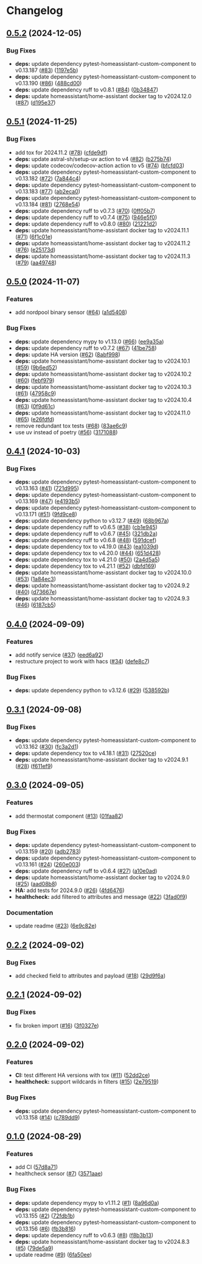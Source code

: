 # Changelog

## [0.5.2](https://github.com/gbbirkisson/gbb-ha/compare/v0.5.1...v0.5.2) (2024-12-05)


### Bug Fixes

* **deps:** update dependency pytest-homeassistant-custom-component to v0.13.187 ([#83](https://github.com/gbbirkisson/gbb-ha/issues/83)) ([1197e5b](https://github.com/gbbirkisson/gbb-ha/commit/1197e5b5c76f8f2bcf9a7a7505205d34abeb48e4))
* **deps:** update dependency pytest-homeassistant-custom-component to v0.13.190 ([#86](https://github.com/gbbirkisson/gbb-ha/issues/86)) ([488cd00](https://github.com/gbbirkisson/gbb-ha/commit/488cd00da59af74a68d22dc13158e693fb7c6a21))
* **deps:** update dependency ruff to v0.8.1 ([#84](https://github.com/gbbirkisson/gbb-ha/issues/84)) ([0b34847](https://github.com/gbbirkisson/gbb-ha/commit/0b3484717504939ab86c496a8d796acfe8061777))
* **deps:** update homeassistant/home-assistant docker tag to v2024.12.0 ([#87](https://github.com/gbbirkisson/gbb-ha/issues/87)) ([d195e37](https://github.com/gbbirkisson/gbb-ha/commit/d195e37d1524dbb919d89ec060f147057ea61870))

## [0.5.1](https://github.com/gbbirkisson/gbb-ha/compare/v0.5.0...v0.5.1) (2024-11-25)


### Bug Fixes

* add tox for 2024.11.2 ([#78](https://github.com/gbbirkisson/gbb-ha/issues/78)) ([cfde9df](https://github.com/gbbirkisson/gbb-ha/commit/cfde9df8001f221a8c639b4f9f15a502621821d5))
* **deps:** update astral-sh/setup-uv action to v4 ([#82](https://github.com/gbbirkisson/gbb-ha/issues/82)) ([b275b74](https://github.com/gbbirkisson/gbb-ha/commit/b275b7469cf14a91f461c7795602d1994e7039a6))
* **deps:** update codecov/codecov-action action to v5 ([#74](https://github.com/gbbirkisson/gbb-ha/issues/74)) ([bfcfd03](https://github.com/gbbirkisson/gbb-ha/commit/bfcfd0349252397e7b196df15b2e95128551770a))
* **deps:** update dependency pytest-homeassistant-custom-component to v0.13.182 ([#72](https://github.com/gbbirkisson/gbb-ha/issues/72)) ([7a844c4](https://github.com/gbbirkisson/gbb-ha/commit/7a844c4d18e3dec4c603d7124d555130b55b54db))
* **deps:** update dependency pytest-homeassistant-custom-component to v0.13.183 ([#77](https://github.com/gbbirkisson/gbb-ha/issues/77)) ([ab2eca0](https://github.com/gbbirkisson/gbb-ha/commit/ab2eca0297dfb4ed0ca0383625d61278cb22bd5e))
* **deps:** update dependency pytest-homeassistant-custom-component to v0.13.184 ([#81](https://github.com/gbbirkisson/gbb-ha/issues/81)) ([2768e54](https://github.com/gbbirkisson/gbb-ha/commit/2768e544e7cf402ce182f5a77b0494677850a7b4))
* **deps:** update dependency ruff to v0.7.3 ([#70](https://github.com/gbbirkisson/gbb-ha/issues/70)) ([0ff05b7](https://github.com/gbbirkisson/gbb-ha/commit/0ff05b7cdd03de98909a81797db3c8ffd53bea4a))
* **deps:** update dependency ruff to v0.7.4 ([#75](https://github.com/gbbirkisson/gbb-ha/issues/75)) ([946e5f0](https://github.com/gbbirkisson/gbb-ha/commit/946e5f096cfe7160422fd41a337d72302d0230bb))
* **deps:** update dependency ruff to v0.8.0 ([#80](https://github.com/gbbirkisson/gbb-ha/issues/80)) ([21221d2](https://github.com/gbbirkisson/gbb-ha/commit/21221d257db01c7daed6e3dbe54cd1e6629ce45d))
* **deps:** update homeassistant/home-assistant docker tag to v2024.11.1 ([#71](https://github.com/gbbirkisson/gbb-ha/issues/71)) ([6f1c01e](https://github.com/gbbirkisson/gbb-ha/commit/6f1c01e523c27c09598c021fb20e71bbb9e9a4f9))
* **deps:** update homeassistant/home-assistant docker tag to v2024.11.2 ([#76](https://github.com/gbbirkisson/gbb-ha/issues/76)) ([e25173d](https://github.com/gbbirkisson/gbb-ha/commit/e25173d7ae6226e2b1f3d0261fcce582ee0bdcd9))
* **deps:** update homeassistant/home-assistant docker tag to v2024.11.3 ([#79](https://github.com/gbbirkisson/gbb-ha/issues/79)) ([aa49748](https://github.com/gbbirkisson/gbb-ha/commit/aa4974886e469786b19b9d89189f6febde8b47ea))

## [0.5.0](https://github.com/gbbirkisson/gbb-ha/compare/v0.4.1...v0.5.0) (2024-11-07)


### Features

* add nordpool binary sensor ([#64](https://github.com/gbbirkisson/gbb-ha/issues/64)) ([a1d5408](https://github.com/gbbirkisson/gbb-ha/commit/a1d54088b8ec8cec49e15e206b1e98aebbab3af3))


### Bug Fixes

* **deps:** update dependency mypy to v1.13.0 ([#66](https://github.com/gbbirkisson/gbb-ha/issues/66)) ([ee9a35a](https://github.com/gbbirkisson/gbb-ha/commit/ee9a35a8d6400c4f00a1696341aec3e02776713b))
* **deps:** update dependency ruff to v0.7.2 ([#67](https://github.com/gbbirkisson/gbb-ha/issues/67)) ([41be758](https://github.com/gbbirkisson/gbb-ha/commit/41be758b90602a3ba80ed0a3510d29e608104a30))
* **deps:** update HA version ([#62](https://github.com/gbbirkisson/gbb-ha/issues/62)) ([8abf998](https://github.com/gbbirkisson/gbb-ha/commit/8abf9985623b4bc41d59eb453e3b4a7cb8a5329e))
* **deps:** update homeassistant/home-assistant docker tag to v2024.10.1 ([#59](https://github.com/gbbirkisson/gbb-ha/issues/59)) ([9b6ed52](https://github.com/gbbirkisson/gbb-ha/commit/9b6ed52a56410739b6b4df1484926f5c36e9c44e))
* **deps:** update homeassistant/home-assistant docker tag to v2024.10.2 ([#60](https://github.com/gbbirkisson/gbb-ha/issues/60)) ([febf979](https://github.com/gbbirkisson/gbb-ha/commit/febf979fbae96c6bfe828e88812c6116d2ac3ac9))
* **deps:** update homeassistant/home-assistant docker tag to v2024.10.3 ([#61](https://github.com/gbbirkisson/gbb-ha/issues/61)) ([47958c9](https://github.com/gbbirkisson/gbb-ha/commit/47958c9b7a15aabe109faca1441a23e5e4876f40))
* **deps:** update homeassistant/home-assistant docker tag to v2024.10.4 ([#63](https://github.com/gbbirkisson/gbb-ha/issues/63)) ([0f9d61c](https://github.com/gbbirkisson/gbb-ha/commit/0f9d61cf7bbcf515ba3f64a1d88680fa9843f4bd))
* **deps:** update homeassistant/home-assistant docker tag to v2024.11.0 ([#65](https://github.com/gbbirkisson/gbb-ha/issues/65)) ([e26fdfd](https://github.com/gbbirkisson/gbb-ha/commit/e26fdfde368a5b49fa2c8b714ffaf415089d3051))
* remove redundant tox tests ([#68](https://github.com/gbbirkisson/gbb-ha/issues/68)) ([83ae6c9](https://github.com/gbbirkisson/gbb-ha/commit/83ae6c9d121d74b44edefb157bd3d9b73b53c157))
* use uv instead of poetry ([#56](https://github.com/gbbirkisson/gbb-ha/issues/56)) ([3171088](https://github.com/gbbirkisson/gbb-ha/commit/3171088ab55823dc43f1a03e58d7827b8e7dde08))

## [0.4.1](https://github.com/gbbirkisson/gbb-ha/compare/v0.4.0...v0.4.1) (2024-10-03)


### Bug Fixes

* **deps:** update dependency pytest-homeassistant-custom-component to v0.13.163 ([#41](https://github.com/gbbirkisson/gbb-ha/issues/41)) ([721d995](https://github.com/gbbirkisson/gbb-ha/commit/721d995773584e2fafa83e6e02b60db467a24248))
* **deps:** update dependency pytest-homeassistant-custom-component to v0.13.169 ([#47](https://github.com/gbbirkisson/gbb-ha/issues/47)) ([e4193b5](https://github.com/gbbirkisson/gbb-ha/commit/e4193b565e113f5944c69ece138da99cc7bcfc0b))
* **deps:** update dependency pytest-homeassistant-custom-component to v0.13.171 ([#51](https://github.com/gbbirkisson/gbb-ha/issues/51)) ([9fd9ce8](https://github.com/gbbirkisson/gbb-ha/commit/9fd9ce8c5ca174ba89570f81271ce220d235c072))
* **deps:** update dependency python to v3.12.7 ([#49](https://github.com/gbbirkisson/gbb-ha/issues/49)) ([68b967a](https://github.com/gbbirkisson/gbb-ha/commit/68b967a42f8de8507fac33f48b70dd7e83b545e7))
* **deps:** update dependency ruff to v0.6.5 ([#38](https://github.com/gbbirkisson/gbb-ha/issues/38)) ([cb1e945](https://github.com/gbbirkisson/gbb-ha/commit/cb1e9456da576ca5bb488e834812ef769c1d01c7))
* **deps:** update dependency ruff to v0.6.7 ([#45](https://github.com/gbbirkisson/gbb-ha/issues/45)) ([321db2a](https://github.com/gbbirkisson/gbb-ha/commit/321db2ae2a3ed4ae7cb95906f69bfd9182335653))
* **deps:** update dependency ruff to v0.6.8 ([#48](https://github.com/gbbirkisson/gbb-ha/issues/48)) ([591dcef](https://github.com/gbbirkisson/gbb-ha/commit/591dcefce47eea8712b1f85b6bc52819ea5288fe))
* **deps:** update dependency tox to v4.19.0 ([#43](https://github.com/gbbirkisson/gbb-ha/issues/43)) ([ea1039d](https://github.com/gbbirkisson/gbb-ha/commit/ea1039d8447e155dca3fdf77d8b46490ad504774))
* **deps:** update dependency tox to v4.20.0 ([#44](https://github.com/gbbirkisson/gbb-ha/issues/44)) ([651d428](https://github.com/gbbirkisson/gbb-ha/commit/651d428b7db5e868628236ca5619214010ab6dcb))
* **deps:** update dependency tox to v4.21.0 ([#50](https://github.com/gbbirkisson/gbb-ha/issues/50)) ([2a4d5a5](https://github.com/gbbirkisson/gbb-ha/commit/2a4d5a5ea292130c5778b714a30d5bbb3a90afdb))
* **deps:** update dependency tox to v4.21.1 ([#52](https://github.com/gbbirkisson/gbb-ha/issues/52)) ([dbfd169](https://github.com/gbbirkisson/gbb-ha/commit/dbfd169ba592b31dddcb0602d08a5aecedc8b757))
* **deps:** update homeassistant/home-assistant docker tag to v2024.10.0 ([#53](https://github.com/gbbirkisson/gbb-ha/issues/53)) ([1a84ec3](https://github.com/gbbirkisson/gbb-ha/commit/1a84ec3541229dabec2604d1836dae96fcc0a279))
* **deps:** update homeassistant/home-assistant docker tag to v2024.9.2 ([#40](https://github.com/gbbirkisson/gbb-ha/issues/40)) ([d73667e](https://github.com/gbbirkisson/gbb-ha/commit/d73667e2da4c05580a89dc6f92604426cfc85d50))
* **deps:** update homeassistant/home-assistant docker tag to v2024.9.3 ([#46](https://github.com/gbbirkisson/gbb-ha/issues/46)) ([6187cb5](https://github.com/gbbirkisson/gbb-ha/commit/6187cb51b63440127a78bf23c6f23400879a3bfd))

## [0.4.0](https://github.com/gbbirkisson/gbb-ha/compare/v0.3.1...v0.4.0) (2024-09-09)


### Features

* add notify service ([#37](https://github.com/gbbirkisson/gbb-ha/issues/37)) ([eed6a92](https://github.com/gbbirkisson/gbb-ha/commit/eed6a92a8457454f86f58e418639bf439e28a719))
* restructure project to work with hacs ([#34](https://github.com/gbbirkisson/gbb-ha/issues/34)) ([defe8c7](https://github.com/gbbirkisson/gbb-ha/commit/defe8c7df31f5a3652b53f22d1207682ead0526a))


### Bug Fixes

* **deps:** update dependency python to v3.12.6 ([#29](https://github.com/gbbirkisson/gbb-ha/issues/29)) ([538592b](https://github.com/gbbirkisson/gbb-ha/commit/538592bbb0588357a936e908af6c238a36b180f2))

## [0.3.1](https://github.com/gbbirkisson/gbb-ha/compare/v0.3.0...v0.3.1) (2024-09-08)


### Bug Fixes

* **deps:** update dependency pytest-homeassistant-custom-component to v0.13.162 ([#30](https://github.com/gbbirkisson/gbb-ha/issues/30)) ([fc3a2d1](https://github.com/gbbirkisson/gbb-ha/commit/fc3a2d152b6e3e0f0b4bb36f4947684f1846ed5b))
* **deps:** update dependency tox to v4.18.1 ([#31](https://github.com/gbbirkisson/gbb-ha/issues/31)) ([27520ce](https://github.com/gbbirkisson/gbb-ha/commit/27520ceb78eb11e278266c35a22863be4e5f3c1e))
* **deps:** update homeassistant/home-assistant docker tag to v2024.9.1 ([#28](https://github.com/gbbirkisson/gbb-ha/issues/28)) ([f611ef9](https://github.com/gbbirkisson/gbb-ha/commit/f611ef9461b0e14f79e694ed5f99400644d0a699))

## [0.3.0](https://github.com/gbbirkisson/gbb-ha/compare/v0.2.2...v0.3.0) (2024-09-05)


### Features

* add thermostat component ([#13](https://github.com/gbbirkisson/gbb-ha/issues/13)) ([01faa82](https://github.com/gbbirkisson/gbb-ha/commit/01faa82a8b01e0e38d732fbc9a1ae45cda61b07e))


### Bug Fixes

* **deps:** update dependency pytest-homeassistant-custom-component to v0.13.159 ([#20](https://github.com/gbbirkisson/gbb-ha/issues/20)) ([adb2783](https://github.com/gbbirkisson/gbb-ha/commit/adb2783f519b8810d5316bf29f8a5cf443878a90))
* **deps:** update dependency pytest-homeassistant-custom-component to v0.13.161 ([#24](https://github.com/gbbirkisson/gbb-ha/issues/24)) ([260e003](https://github.com/gbbirkisson/gbb-ha/commit/260e003a944e4008794897fd74dd17db21991ac5))
* **deps:** update dependency ruff to v0.6.4 ([#27](https://github.com/gbbirkisson/gbb-ha/issues/27)) ([a10e0ad](https://github.com/gbbirkisson/gbb-ha/commit/a10e0ad843cc3140f479763e9e61d6020bd205ee))
* **deps:** update homeassistant/home-assistant docker tag to v2024.9.0 ([#25](https://github.com/gbbirkisson/gbb-ha/issues/25)) ([aad08b8](https://github.com/gbbirkisson/gbb-ha/commit/aad08b839edb8b1795b45b824096030c7a0c7ab2))
* **HA:** add tests for 2024.9.0 ([#26](https://github.com/gbbirkisson/gbb-ha/issues/26)) ([4fd6476](https://github.com/gbbirkisson/gbb-ha/commit/4fd6476ab96d46cf08020223c39584fda54fa8a4))
* **healthcheck:** add filtered to attributes and message ([#22](https://github.com/gbbirkisson/gbb-ha/issues/22)) ([3fad0f9](https://github.com/gbbirkisson/gbb-ha/commit/3fad0f99342215b2eb748fb0ca58ff6503df062c))


### Documentation

* update readme ([#23](https://github.com/gbbirkisson/gbb-ha/issues/23)) ([6e9c82e](https://github.com/gbbirkisson/gbb-ha/commit/6e9c82e3fe91f0c249da36ae3243f5294165d966))

## [0.2.2](https://github.com/gbbirkisson/gbb-ha/compare/v0.2.1...v0.2.2) (2024-09-02)


### Bug Fixes

* add checked field to attributes and payload ([#18](https://github.com/gbbirkisson/gbb-ha/issues/18)) ([29d9f6a](https://github.com/gbbirkisson/gbb-ha/commit/29d9f6a519abd6bd49c295a38b81ac7253752646))

## [0.2.1](https://github.com/gbbirkisson/gbb-ha/compare/v0.2.0...v0.2.1) (2024-09-02)


### Bug Fixes

* fix broken import ([#16](https://github.com/gbbirkisson/gbb-ha/issues/16)) ([3f0327e](https://github.com/gbbirkisson/gbb-ha/commit/3f0327e29f362b3f5b20d8af72e411c8daa75d52))

## [0.2.0](https://github.com/gbbirkisson/gbb-ha/compare/v0.1.0...v0.2.0) (2024-09-02)


### Features

* **CI:** test different HA versions with tox ([#11](https://github.com/gbbirkisson/gbb-ha/issues/11)) ([52dd2ce](https://github.com/gbbirkisson/gbb-ha/commit/52dd2ce1f4fd42807648338e29fcdf03bcd04c74))
* **healthcheck:** support wildcards in filters ([#15](https://github.com/gbbirkisson/gbb-ha/issues/15)) ([2e79519](https://github.com/gbbirkisson/gbb-ha/commit/2e7951918fcd302dbc039099f0607f21f84ff842))


### Bug Fixes

* **deps:** update dependency pytest-homeassistant-custom-component to v0.13.158 ([#14](https://github.com/gbbirkisson/gbb-ha/issues/14)) ([c789dd9](https://github.com/gbbirkisson/gbb-ha/commit/c789dd97489531e8c3cb7c4b9a858ade3859b484))

## [0.1.0](https://github.com/gbbirkisson/gbb-ha/compare/v0.1.0...v0.1.0) (2024-08-29)


### Features

* add CI ([57d8a71](https://github.com/gbbirkisson/gbb-ha/commit/57d8a713d88e36f989db428f8bd34ffe664b8ef4))
* healthcheck sensor ([#7](https://github.com/gbbirkisson/gbb-ha/issues/7)) ([3571aae](https://github.com/gbbirkisson/gbb-ha/commit/3571aaebd0cd566fbc79daf2981cb0fa5e42de3d))


### Bug Fixes

* **deps:** update dependency mypy to v1.11.2 ([#1](https://github.com/gbbirkisson/gbb-ha/issues/1)) ([8a96d0a](https://github.com/gbbirkisson/gbb-ha/commit/8a96d0afcb2bf7f4a487c83a4a21ddad27879e01))
* **deps:** update dependency pytest-homeassistant-custom-component to v0.13.155 ([#2](https://github.com/gbbirkisson/gbb-ha/issues/2)) ([72fdb1b](https://github.com/gbbirkisson/gbb-ha/commit/72fdb1be504d55af30e6dfb1c309a08b5ce6fe83))
* **deps:** update dependency pytest-homeassistant-custom-component to v0.13.156 ([#6](https://github.com/gbbirkisson/gbb-ha/issues/6)) ([fb3b816](https://github.com/gbbirkisson/gbb-ha/commit/fb3b81690fa5d15a9ac7781adacdd5701a9c2aac))
* **deps:** update dependency ruff to v0.6.3 ([#8](https://github.com/gbbirkisson/gbb-ha/issues/8)) ([f8b3b13](https://github.com/gbbirkisson/gbb-ha/commit/f8b3b1320e51452d55650a034dc12b5823d86f7d))
* **deps:** update homeassistant/home-assistant docker tag to v2024.8.3 ([#5](https://github.com/gbbirkisson/gbb-ha/issues/5)) ([79de5a9](https://github.com/gbbirkisson/gbb-ha/commit/79de5a9dab69a44885b3c1faa35b80865e186672))
* update readme ([#9](https://github.com/gbbirkisson/gbb-ha/issues/9)) ([6fa50ee](https://github.com/gbbirkisson/gbb-ha/commit/6fa50ee9f31e5725e13997294a5baa420aa049e1))
